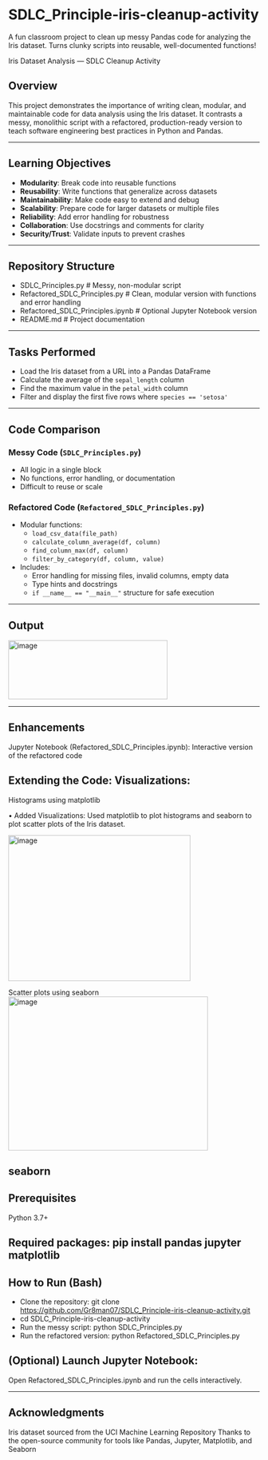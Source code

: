 # SDLC_Principle-iris-cleanup-activity
A fun classroom project to clean up messy Pandas code for analyzing the Iris dataset. Turns clunky scripts into reusable, well-documented functions!

Iris Dataset Analysis — SDLC Cleanup Activity

##  Overview

This project demonstrates the importance of writing clean, modular, and maintainable code for data analysis using the Iris dataset. It contrasts a messy, monolithic script with a refactored, production-ready version to teach software engineering best practices in Python and Pandas.

---

## Learning Objectives

- **Modularity**: Break code into reusable functions  
- **Reusability**: Write functions that generalize across datasets  
- **Maintainability**: Make code easy to extend and debug  
- **Scalability**: Prepare code for larger datasets or multiple files  
- **Reliability**: Add error handling for robustness  
- **Collaboration**: Use docstrings and comments for clarity  
- **Security/Trust**: Validate inputs to prevent crashes

---

## Repository Structure
- SDLC_Principles.py # Messy, non-modular script
- Refactored_SDLC_Principles.py # Clean, modular version with functions and error handling
- Refactored_SDLC_Principles.ipynb # Optional Jupyter Notebook version
- README.md # Project documentation


---

## Tasks Performed

- Load the Iris dataset from a URL into a Pandas DataFrame  
- Calculate the average of the `sepal_length` column  
- Find the maximum value in the `petal_width` column  
- Filter and display the first five rows where `species == 'setosa'`
---

## Code Comparison

### Messy Code (`SDLC_Principles.py`)
- All logic in a single block  
- No functions, error handling, or documentation  
- Difficult to reuse or scale

###  Refactored Code (`Refactored_SDLC_Principles.py`)
- Modular functions:
  - `load_csv_data(file_path)`
  - `calculate_column_average(df, column)`
  - `find_column_max(df, column)`
  - `filter_by_category(df, column, value)`
- Includes:
  - Error handling for missing files, invalid columns, empty data
  - Type hints and docstrings
  - `if __name__ == "__main__"` structure for safe execution

---
## Output

<img width="319" height="118" alt="image" src="https://github.com/user-attachments/assets/f44edf50-1f34-4db7-9807-a7667d4e31f5" />

---

## **Enhancements**
Jupyter Notebook (Refactored_SDLC_Principles.ipynb): Interactive version of the refactored code

## **Extending the Code**:  Visualizations:

Histograms using matplotlib

•	Added Visualizations: Used matplotlib  to plot histograms and seaborn to plot scatter plots of the Iris dataset.

<img width="365" height="292" alt="image" src="https://github.com/user-attachments/assets/8cba1a15-67c0-4050-99f1-062c049f2ce5" />

Scatter plots using seaborn
<img width="400" height="308" alt="image" src="https://github.com/user-attachments/assets/e0e490ac-3b0d-4d20-ab23-f587630413d6" />



seaborn
---
## **Prerequisites**
Python 3.7+

Required packages: pip install pandas jupyter matplotlib
---
## How to Run (Bash)
- Clone the repository: git clone https://github.com/Gr8man07/SDLC_Principle-iris-cleanup-activity.git
- cd SDLC_Principle-iris-cleanup-activity
- Run the messy script: python SDLC_Principles.py
- Run the refactored version: python Refactored_SDLC_Principles.py

## (Optional) Launch Jupyter Notebook:

Open Refactored_SDLC_Principles.ipynb and run the cells interactively.

---
## Acknowledgments
Iris dataset sourced from the UCI Machine Learning Repository
Thanks to the open-source community for tools like Pandas, Jupyter, Matplotlib, and Seaborn
